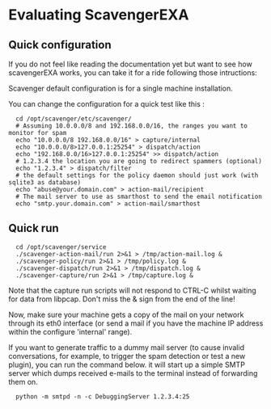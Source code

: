# Evaluating ScavengerEXA #

## Quick configuration ##

If you do not feel like reading the documentation yet but want to see how scavengerEXA works, you can take it for a ride following those intructions:

Scavenger default configuration is for a single machine installation.

You can change the configuration for a quick test like this :
```
  cd /opt/scavenger/etc/scavenger/
  # Assuming 10.0.0.0/8 and 192.168.0.0/16, the ranges you want to monitor for spam
  echo "10.0.0.0/8 192.168.0.0/16" > capture/internal
  echo "10.0.0.0/8>127.0.0.1:25254" > dispatch/action
  echo "192.168.0.0/16>127.0.0.1:25254" >> dispatch/action
  # 1.2.3.4 the location you are going to redirect spammers (optional)
  echo "1.2.3.4" > dispatch/filter
  # the default settings for the policy daemon should just work (with sqlite3 as database)
  echo "abuse@your.domain.com" > action-mail/recipient
  # The mail server to use as smarthost to send the email notification
  echo "smtp.your.domain.com" > action-mail/smarthost
```

## Quick run ##
```
  cd /opt/scavenger/service
  ./scavenger-action-mail/run 2>&1 > /tmp/action-mail.log &
  ./scavenger-policy/run 2>&1 > /tmp/policy.log &
  ./scavenger-dispatch/run 2>&1 > /tmp/dispatch.log &
  ./scavenger-capture/run 2>&1 > /tmp/capture.log &
```

Note that the capture run scripts will not respond to CTRL-C whilst waiting for data from libpcap.
Don't miss the & sign from the end of the line!

Now, make sure your machine gets a copy of the mail on your network through its eth0 interface (or send a mail if you have the machine IP address within the configure 'internal' range).

If you want to generate traffic to a dummy mail server (to cause invalid conversations, for example, to trigger the spam detection or test a new plugin), you can run the command below.
it will start up a simple SMTP server which dumps received e-mails to the terminal instead of forwarding them on.
```
  python -m smtpd -n -c DebuggingServer 1.2.3.4:25
```